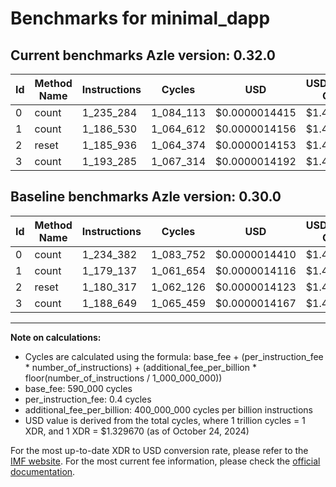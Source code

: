 # Benchmarks for minimal_dapp

## Current benchmarks Azle version: 0.32.0

| Id  | Method Name | Instructions | Cycles    | USD           | USD/Million Calls | Change                          |
| --- | ----------- | ------------ | --------- | ------------- | ----------------- | ------------------------------- |
| 0   | count       | 1_235_284    | 1_084_113 | $0.0000014415 | $1.44             | <font color="red">+902</font>   |
| 1   | count       | 1_186_530    | 1_064_612 | $0.0000014156 | $1.41             | <font color="red">+7_393</font> |
| 2   | reset       | 1_185_936    | 1_064_374 | $0.0000014153 | $1.41             | <font color="red">+5_619</font> |
| 3   | count       | 1_193_285    | 1_067_314 | $0.0000014192 | $1.41             | <font color="red">+4_636</font> |

## Baseline benchmarks Azle version: 0.30.0

| Id  | Method Name | Instructions | Cycles    | USD           | USD/Million Calls |
| --- | ----------- | ------------ | --------- | ------------- | ----------------- |
| 0   | count       | 1_234_382    | 1_083_752 | $0.0000014410 | $1.44             |
| 1   | count       | 1_179_137    | 1_061_654 | $0.0000014116 | $1.41             |
| 2   | reset       | 1_180_317    | 1_062_126 | $0.0000014123 | $1.41             |
| 3   | count       | 1_188_649    | 1_065_459 | $0.0000014167 | $1.41             |

---

**Note on calculations:**

- Cycles are calculated using the formula: base_fee + (per_instruction_fee \* number_of_instructions) + (additional_fee_per_billion \* floor(number_of_instructions / 1_000_000_000))
- base_fee: 590_000 cycles
- per_instruction_fee: 0.4 cycles
- additional_fee_per_billion: 400_000_000 cycles per billion instructions
- USD value is derived from the total cycles, where 1 trillion cycles = 1 XDR, and 1 XDR = $1.329670 (as of October 24, 2024)

For the most up-to-date XDR to USD conversion rate, please refer to the [IMF website](https://www.imf.org/external/np/fin/data/rms_sdrv.aspx).
For the most current fee information, please check the [official documentation](https://internetcomputer.org/docs/current/developer-docs/gas-cost#execution).
